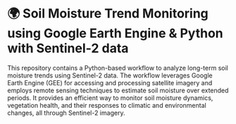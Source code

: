 # 🌍 Soil Moisture Trend Monitoring using Google Earth Engine & Python with Sentinel-2 data
This repository contains a Python-based workflow to analyze long-term soil moisture trends using Sentinel-2 data. The workflow leverages Google Earth Engine (GEE) for accessing and processing satellite imagery and employs remote sensing techniques to estimate soil moisture over extended periods. It provides an efficient way to monitor soil moisture dynamics, vegetation health, and their responses to climatic and environmental changes, all through Sentinel-2 imagery.
